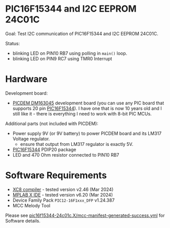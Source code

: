 # PIC16F15344 and I2C EEPROM 24C01C

Goal: Test I2C communication of PIC16F15344 and I2C EEPROM 24C01C.

Status:
- blinking LED on PIN10 RB7 using polling in `main()` loop.
- blinking LED on PIN9 RC7 using TMR0 Interrupt

# Hardware

Development board:
- [PICDEM DM163045][DM163045] development board (you can use any PIC board that
  supports 20 pin [PIC16F15344][PIC16F15344]). I have one that is now 10 years old
  and I still like it - there is everything I need to work with 8-bit PIC MCUs.

Additional parts (not included with PICDEM):
- Power supply 9V (or 9V battery) to power PICDEM board and its LM317 Voltage
  regulator.
  - ensure that output from LM317 regulator is exactly 5V.
- [PIC16F15344][PIC16F15344] PDIP20 package
- LED and 470 Ohm resistor connected to PIN10 RB7

# Software Requirements

* [XC8 compiler][XC compilers] - tested version v2.46 (Mar 2024)
* [MPLAB X IDE][MPLAB X IDE] - tested version v6.20 (Mar 2024)
* Device Family Pack `PIC12-16F1xxx_DFP` v1.24.387
* MCC Melody Tool 

Please see [pic16f15344-24c01c.X/mcc-manifest-generated-success.yml](https://github.com/hpaluch/pic16f15344-24c01c/blob/master/pic16f15344-24c01c.X/mcc-manifest-generated-success.yml)
for Software details.

[XC compilers]: https://www.microchip.com/mplab/compilers
[MPLAB X IDE]: https://www.microchip.com/mplab/mplab-x-ide
[DM163045]: https://www.microchip.com/en-us/development-tool/dm163045 
[PIC16F15344]: https://www.microchip.com/en-us/product/PIC16F15344

